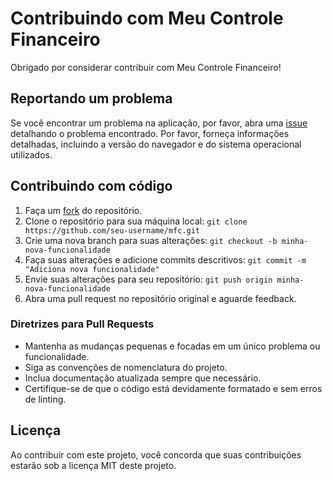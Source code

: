 # Contribuindo com Meu Controle Financeiro

Obrigado por considerar contribuir com Meu Controle Financeiro! 

## Reportando um problema

Se você encontrar um problema na aplicação, por favor, abra uma [issue](https://github.com/seu-username/mfc/issues) detalhando o problema encontrado. Por favor, forneça informações detalhadas, incluindo a versão do navegador e do sistema operacional utilizados.

## Contribuindo com código

1. Faça um [fork](https://github.com/seu-username/mfc/fork) do repositório.
2. Clone o repositório para sua máquina local: `git clone https://github.com/seu-username/mfc.git`
3. Crie uma nova branch para suas alterações: `git checkout -b minha-nova-funcionalidade`
4. Faça suas alterações e adicione commits descritivos: `git commit -m "Adiciona nova funcionalidade"`
5. Envie suas alterações para seu repositório: `git push origin minha-nova-funcionalidade`
6. Abra uma pull request no repositório original e aguarde feedback.

### Diretrizes para Pull Requests

- Mantenha as mudanças pequenas e focadas em um único problema ou funcionalidade.
- Siga as convenções de nomenclatura do projeto.
- Inclua documentação atualizada sempre que necessário.
- Certifique-se de que o código está devidamente formatado e sem erros de linting.

## Licença

Ao contribuir com este projeto, você concorda que suas contribuições estarão sob a licença MIT deste projeto.
